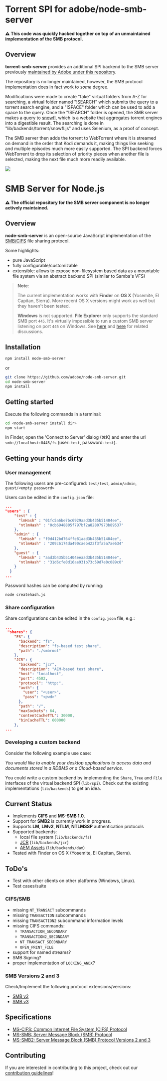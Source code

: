 # Torrent SPI for adobe/node-smb-server

**:warning: This code was quickly hacked together on top of an unmaintained implementation of the SMB protocol.**

## Overview

**torrent-smb-server** provides an additional SPI backend to the SMB server previously [maintained by Adobe under this repository](https://github.com/adobe/node-smb-server).

The repository is no longer maintained, however, the SMB protocol implementation does in fact work to *some* degree.

Modifications were made to create "fake" virtual folders from A-Z for searching, a virtual folder named "!SEARCH" which submits the query to a torrent search engine, and a "!SPACE" folder which can be used to add a space to the query. Once the "!SEARCH" folder is opened, the SMB server makes a query to [snowfl](https://snowfl.com/), which is a website that aggregates torrent engines into a digestible result. The searching is done in "lib/backends/torrent/snowfl.js" and uses Selenium, as a proof of concept.

The SMB server then adds the torrent to WebTorrent where it is streamed on demand in the order that Kodi demands it, making things like seeking and multiple episodes much more easily supported. The SPI backend forces WebTorrent to drop its selection of priority pieces when another file is selected, making the next file much more readily available.

![](kodi.gif)

# SMB Server for Node.js

**:warning: The official repository for the SMB server component is no longer actively maintained.**

## Overview

**node-smb-server** is an open-source JavaScript implementation of the [SMB/CIFS](https://en.wikipedia.org/wiki/Server_Message_Block#SMB_/_CIFS_/_SMB1) file sharing protocol.

Some highlights:

* pure JavaScript
* fully configurable/customizable
* extensible: allows to expose non-filesystem based data as a mountable file system via an abstract backend SPI (similar to Samba's VFS)

> **Note**:
>
> The current implementation works with **Finder** on **OS X** (Yosemite, El Capitan, Sierra). More recent OS X versions might work as well but they haven't been tested.
>
>**Windows** is not supported. **File Explorer** only supports the standard SMB port `445`. It's virtually impossible to run a custom SMB server listening on port `445` on Windows. See [here](https://github.com/adobe/node-smb-server/issues/3#issuecomment-349855169) and [here](https://github.com/adobe/node-smb-server/issues/6#issuecomment-304242562) for related discussions. 




## Installation

```bash
npm install node-smb-server
```

or

```bash
git clone https://github.com/adobe/node-smb-server.git
cd node-smb-server
npm install
```

## Getting started

Execute the following commands in a terminal:

```bash
cd <node-smb-server install dir>
npm start
```

In Finder, open the 'Connect to Server' dialog (⌘K) and enter the url `smb://localhost:8445/fs` (user: `test`, password: `test`).

## Getting your hands dirty

### User management

The following users are pre-configured: `test/test`, `admin/admin`, `guest/<empty password>`

Users can be edited in the `config.json` file:

```json
...
"users" : {
    "test" : {
      "lmHash" : "01fc5a6be7bc6929aad3b435b51404ee",
      "ntlmHash" : "0cb6948805f797bf2a82807973b89537"
    },
    "admin" : {
      "lmHash" : "f0d412bd764ffe81aad3b435b51404ee",
      "ntlmHash" : "209c6174da490caeb422f3fa5a7ae634"
    },
    "guest" : {
      "lmHash" : "aad3b435b51404eeaad3b435b51404ee",
      "ntlmHash" : "31d6cfe0d16ae931b73c59d7e0c089c0"
    }
  }
...
```

Password hashes can be computed by running:

```bash
node createhash.js
```

### Share configuration

Share configurations can be edited in the `config.json` file, e.g.:

```json
...
 "shares": {
    "FS": {
      "backend": "fs",
      "description": "fs-based test share",
      "path": "./smbroot"
    },
    "JCR": {
      "backend": "jcr",
      "description": "AEM-based test share",
      "host": "localhost",
      "port": 4502,
      "protocol": "http:",
      "auth": {
        "user": "<user>",
        "pass": "<pwd>"
      },
      "path": "/",
      "maxSockets": 64,
      "contentCacheTTL": 30000,
      "binCacheTTL": 600000
    },
...
```

### Developing a custom backend

Consider the following example use case:

*You would like to enable your desktop applications to access data and documents stored in a RDBMS or a Cloud-based service.*

You could write a custom backend by implementing the `Share`, `Tree` and `File` interfaces of the virtual backend SPI (`lib/spi`). Check out the existing implementations (`lib/backends`) to get an idea.  

## Current Status

* Implements **CIFS** and **MS-SMB 1.0**.
* Support for **SMB2** is currently work in progress.
* Supports **LM**, **LMv2**, **NTLM**, **NTLMSSP** authentication protocols
* Supported backends:
  * local file system (`lib/backends/fs`)
  * [JCR](http://jackrabbit.apache.org/jcr/jcr-api.html) (`lib/backends/jcr`)
  * [AEM Assets](https://helpx.adobe.com/experience-manager/6-3/assets/using/mac-api-assets.html) (`lib/backends/dam`)
* Tested with Finder on OS X (Yosemite, El Capitan, Sierra).

## ToDo's

* Test with other clients on other platforms (Windows, Linux).
* Test cases/suite

### **CIFS/SMB**

* missing `NT_TRANSACT` subcommands
* missing `TRANSACTION` subcommands
* missing `TRANSACTION2` subcommand information levels
* missing CIFS commands:
  * `TRANSACTION_SECONDARY`
  * `TRANSACTION2_SECONDARY`
  * `NT_TRANSACT_SECONDARY`
  * `OPEN_PRINT_FILE`
* support for named streams?
* SMB Signing?
* proper implementation of `LOCKING_ANDX`?

### **SMB Versions 2 and 3**

Check/Implement the following protocol extensions/versions:

* [SMB v2](https://en.wikipedia.org/wiki/Server_Message_Block#SMB_2.0)
* [SMB v3](https://en.wikipedia.org/wiki/Server_Message_Block#SMB_3.0)

## Specifications

* [MS-CIFS: Common Internet File System (CIFS) Protocol](https://msdn.microsoft.com/en-us/library/ee442092.aspx)
* [MS-SMB: Server Message Block (SMB) Protocol](https://msdn.microsoft.com/en-us/library/cc246231.aspx)
* [MS-SMB2: Server Message Block (SMB) Protocol Versions 2 and 3](https://msdn.microsoft.com/en-us/library/cc246482.aspx)

## Contributing

If you are interested in contributing to this project, check out our [contribution guidelines](CONTRIBUTING.md)!
